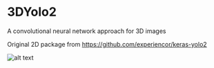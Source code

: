 # 3DYolo2
A convolutional neural network approach for 3D images

Original 2D package from https://github.com/experiencor/keras-yolo2


![alt text](https://raw.githubusercontent.com/rankofootball/3DYolo2/dendrite.png)
